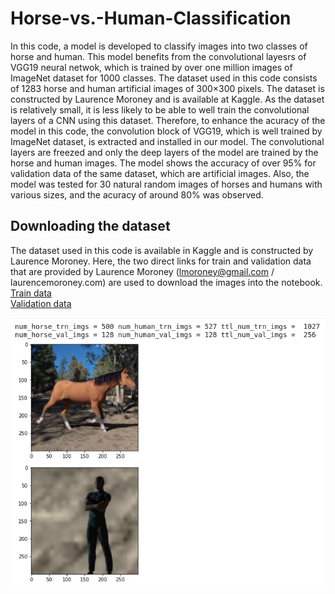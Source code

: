 # Horse-vs.-Human-Classification

In this code, a model is developed to classify images into two classes of horse and human. This model benefits from the convolutional layesrs of VGG19 neural netwok, which is trained by over one million images of ImageNet dataset for 1000 classes. The dataset used in this code consists of 1283 horse and human artificial images of 300×300 pixels. The dataset is constructed by Laurence Moroney and is available at Kaggle. As the dataset is relatively small, it is less likely to be able to well train the convolutional layers of a CNN using this dataset. Therefore, to enhance the acuracy of the model in this code, the convolution block of VGG19, which is well trained by ImageNet dataset, is extracted and installed in our model. The convolutional layers are freezed and only the deep layers of the model are trained by the horse and human images. The model shows the accuracy of over 95% for validation data of the same dataset, which are artificial images. Also, the model was tested for 30 natural random images of horses and humans with various sizes, and the acuracy of around 80% was observed.

## Downloading the dataset

The dataset used in this code is available in Kaggle and is constructed by Laurence Moroney. Here, the two direct links for train and validation data that are provided by Laurence Moroney (lmoroney@gmail.com / laurencemoroney.com) are used to download the images into the notebook.  
[Train data](https://storage.googleapis.com/laurencemoroney-blog.appspot.com/horse-or-human.zip)  
[Validation data](https://storage.googleapis.com/laurencemoroney-blog.appspot.com/validation-horse-or-human.zip)  

![alt text](https://github.com/Arazsh/Horse-vs.-Human-Classification/blob/media/image1.png?raw=true)
